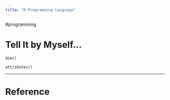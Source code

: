 ```yaml
---
title: "R Programming Language"
---
```


#programming 

# Tell It by Myself...

`dim()`

`attributes()`



---



# Reference 

